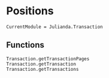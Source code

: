 # Positions

```@meta
CurrentModule = Julianda.Transaction
```

## Functions
```@docs
Transaction.getTransactionPages
Transaction.getTransaction
Transaction.getTransactions
```
